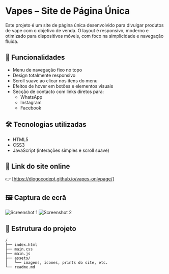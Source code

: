 
# Vapes – Site de Página Única

Este projeto é um site de página única desenvolvido para divulgar produtos de vape com o objetivo de venda. O layout é responsivo, moderno e otimizado para dispositivos móveis, com foco na simplicidade e navegação fluida.

## 📌 Funcionalidades

- Menu de navegação fixo no topo
- Design totalmente responsivo
- Scroll suave ao clicar nos itens do menu
- Efeitos de hover em botões e elementos visuais
- Secção de contacto com links diretos para:
  - WhatsApp
  - Instagram
  - Facebook

## 🛠 Tecnologias utilizadas

- HTML5
- CSS3
- JavaScript (interações simples e scroll suave)

## 🔗 Link do site online

👉 [https://diogocodept.github.io/vapes-onlypage/]



## 🖼️ Captura de ecrã

![Screenshot 1]("screenShot1.jpeg")
![Screenshot 2]("screenShot2.jpeg")


## 📁 Estrutura do projeto

```plaintext
/
├── index.html
├── main.css
├── main.js
├── assets/
│   └── imagens, ícones, prints do site, etc.
└── readme.md
